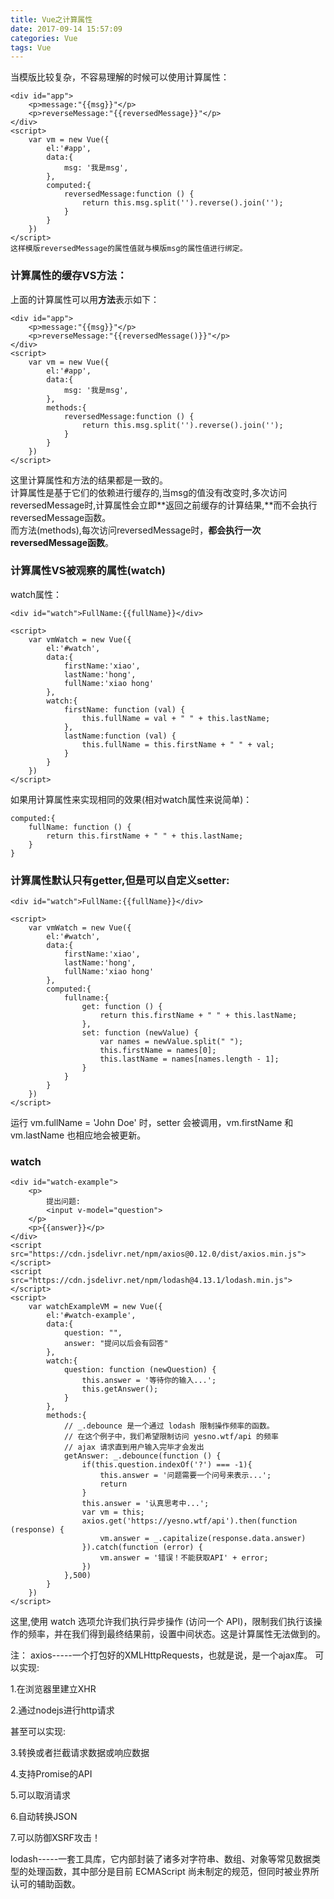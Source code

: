 ```yaml
---
title: Vue之计算属性
date: 2017-09-14 15:57:09
categories: Vue
tags: Vue
---
```

当模版比较复杂，不容易理解的时候可以使用计算属性：

    <div id="app">
        <p>message:"{{msg}}"</p>
        <p>reverseMessage:"{{reversedMessage}}"</p>
    </div>
    <script>
        var vm = new Vue({
            el:'#app',
            data:{
                msg: '我是msg',
            },
            computed:{
                reversedMessage:function () {
                    return this.msg.split('').reverse().join('');
                }
            }
        })
    </script>
    这样模版reversedMessage的属性值就与模版msg的属性值进行绑定。

### 计算属性的缓存VS方法：

上面的计算属性可以用**方法**表示如下：

	<div id="app">
        <p>message:"{{msg}}"</p>
        <p>reverseMessage:"{{reversedMessage()}}"</p>
    </div>
    <script>
        var vm = new Vue({
            el:'#app',
            data:{
                msg: '我是msg',
            },
            methods:{
                reversedMessage:function () {
                    return this.msg.split('').reverse().join('');
                }
            }
        })
    </script>

这里计算属性和方法的结果都是一致的。  
计算属性是基于它们的依赖进行缓存的,当msg的值没有改变时,多次访问reversedMessage时,计算属性会立即**返回之前缓存的计算结果,**而不会执行reversedMessage函数。  
而方法(methods),每次访问reversedMessage时，**都会执行一次reversedMessage函数**。  

### 计算属性VS被观察的属性(watch)

watch属性：

    <div id="watch">FullName:{{fullName}}</div>

    <script>
        var vmWatch = new Vue({
            el:'#watch',
            data:{
                firstName:'xiao',
                lastName:'hong',
                fullName:'xiao hong'
            },
            watch:{
                firstName: function (val) {
                    this.fullName = val + " " + this.lastName;
                },
                lastName:function (val) {
                    this.fullName = this.firstName + " " + val;
                }
            }
        })
    </script>

如果用计算属性来实现相同的效果(相对watch属性来说简单)：

	computed:{
        fullName: function () {
            return this.firstName + " " + this.lastName;
        }
    }

### 计算属性默认只有getter,但是可以自定义setter:

    <div id="watch">FullName:{{fullName}}</div>

    <script>
        var vmWatch = new Vue({
            el:'#watch',
            data:{
                firstName:'xiao',
                lastName:'hong',
                fullName:'xiao hong'
            },
            computed:{
                fullname:{
                    get: function () {
                        return this.firstName + " " + this.lastName;
                    },
                    set: function (newValue) {
                        var names = newValue.split(" ");
                        this.firstName = names[0];
                        this.lastName = names[names.length - 1];
                    }
                }
            }
        })
    </script>
运行 vm.fullName = 'John Doe' 时，setter 会被调用，vm.firstName 和 vm.lastName 也相应地会被更新。


### watch

	<div id="watch-example">
        <p>
            提出问题:
            <input v-model="question">
        </p>
        <p>{{answer}}</p>
    </div>
    <script src="https://cdn.jsdelivr.net/npm/axios@0.12.0/dist/axios.min.js"></script>
    <script src="https://cdn.jsdelivr.net/npm/lodash@4.13.1/lodash.min.js"></script>
    <script>
        var watchExampleVM = new Vue({
            el:'#watch-example',
            data:{
                question: "",
                answer: "提问以后会有回答"
            },
            watch:{
                question: function (newQuestion) {
                    this.answer = '等待你的输入...';
                    this.getAnswer();
                }
            },
            methods:{
            	// _.debounce 是一个通过 lodash 限制操作频率的函数。
                // 在这个例子中，我们希望限制访问 yesno.wtf/api 的频率
                // ajax 请求直到用户输入完毕才会发出
                getAnswer: _.debounce(function () {
                    if(this.question.indexOf('?') === -1){
                        this.answer = '问题需要一个问号来表示...';
                        return
                    }
                    this.answer = '认真思考中...';
                    var vm = this;
                    axios.get('https://yesno.wtf/api').then(function (response) {
                        vm.answer = _.capitalize(response.data.answer)
                    }).catch(function (error) {
                        vm.answer = '错误！不能获取API' + error;
                    })
                },500)
            }
        })
    </script>

这里,使用 watch 选项允许我们执行异步操作 (访问一个 API)，限制我们执行该操作的频率，并在我们得到最终结果前，设置中间状态。这是计算属性无法做到的。  

注：
axios-----一个打包好的XMLHttpRequests，也就是说，是一个ajax库。 
可以实现:

1.在浏览器里建立XHR

2.通过nodejs进行http请求

甚至可以实现:

3.转换或者拦截请求数据或响应数据

4.支持Promise的API

5.可以取消请求

6.自动转换JSON

7.可以防御XSRF攻击！

lodash-----一套工具库，它内部封装了诸多对字符串、数组、对象等常见数据类型的处理函数，其中部分是目前 ECMAScript 尚未制定的规范，但同时被业界所认可的辅助函数。